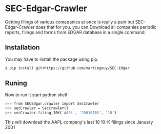 SEC-Edgar-Crawler
=============

 Getting filings of various comapanies at once is really a pain but SEC-Edgar-Crawler does that for you.
 you can Download all companies  periodic reports, filings and forms from EDGAR database in a single command.

Installation
------------- 
 You may have to install the package using pip.
 ```bash
 $ pip install git+https://github.com/martingouy/SEC-Edgar
 ```

Runing
-------
 
 Now to run it start python shell
   ```bash
  >>> from SECEdgar.crawler import SecCrawler
  >>> secCrawler = SecCrawler()
  >>> secCrawler.filing_10K('AAPL', '20010101', '10')
   ```
 This will download the AAPL company's last 10 10-K filings since January 2001